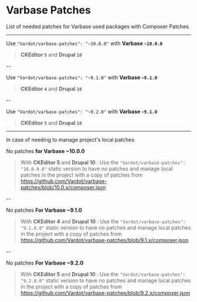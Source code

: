 # Varbase Patches

List of needed patches for Varbase used packages with Composer Patches.

---

Use `"Vardot/varbase-patches": "~10.0.0"` with **Varbase `~10.0.0`** 
> **CKEditor `5`** and **Drupal `10`**

--

Use `"Vardot/varbase-patches": "~9.1.0"` with **Varbase `~9.1.0`**
> **CKEditor `4`**  and **Drupal `10`**

--

Use `"Vardot/varbase-patches": "~9.2.0"` with **Varbase `~9.1.0`**
> **CKEditor `5`** and **Drupal `10`**

---

In case of needing to manage project's local patches


No patches **for Varbase ~10.0.0**
> With **CKEditor 5** and **Drupal 10** :
> Use the `"Vardot/varbase-patches": "10.0.0.0"` static version to have no patches and manage local patches in the project with a copy of patches from https://github.com/Vardot/varbase-patches/blob/10.0.x/composer.json

--

No patches **For Varbase ~9.1.0**
> With **CKEditor 4** and **Drupal 10** :
> Use the `"Vardot/varbase-patches": "9.1.0.0"` static version to have no patches and manage local patches in the project with a copy of patches from https://github.com/Vardot/varbase-patches/blob/9.1.x/composer.json

--

No patches **For Varbase ~9.2.0**
> With **CKEditor 5** and **Drupal 10** :
> Use the `"Vardot/varbase-patches": "9.2.0.0"` static version to have no patches and manage local patches in the project with a copy of patches from https://github.com/Vardot/varbase-patches/blob/9.2.x/composer.json